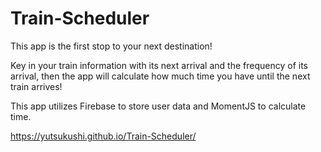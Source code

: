 # Train-Scheduler

This app is the first stop to your next destination!

Key in your train information with its next arrival and the frequency of its arrival, then the app will calculate how much time you have until the next train arrives!

This app utilizes Firebase to store user data and MomentJS to calculate time.

https://yutsukushi.github.io/Train-Scheduler/
